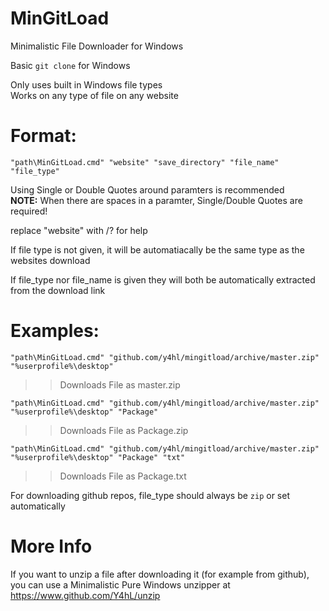 # MinGitLoad  
  
Minimalistic File Downloader for Windows  
  
Basic ``git clone`` for Windows  
  
Only uses built in Windows file types  
Works on any type of file on any website

# Format:  
  
``"path\MinGitLoad.cmd" "website" "save_directory" "file_name" "file_type"``  
  
Using Single or Double Quotes around paramters is recommended  
**NOTE:** When there are spaces in a paramter, Single/Double Quotes are required!  
  
replace "website" with /? for help  
  
If file type is not given, it will be automatiacally be the same type as the websites download  
  
If file_type nor file_name is given they will both be automatically extracted from the download link  
  
# Examples:  
  
``"path\MinGitLoad.cmd" "github.com/y4hl/mingitload/archive/master.zip" "%userprofile%\desktop"``  
>> Downloads File as master.zip  
  
``"path\MinGitLoad.cmd" "github.com/y4hl/mingitload/archive/master.zip" "%userprofile%\desktop" "Package"``  
>> Downloads File as Package.zip  
  
``"path\MinGitLoad.cmd" "github.com/y4hl/mingitload/archive/master.zip" "%userprofile%\desktop" "Package" "txt"``  
>> Downloads File as Package.txt  
  
For downloading github repos, file_type should always be ``zip`` or set automatically  
  
# More Info  
  
If you want to unzip a file after downloading it (for example from github),  
you can use a Minimalistic Pure Windows unzipper at https://www.github.com/Y4hL/unzip  
